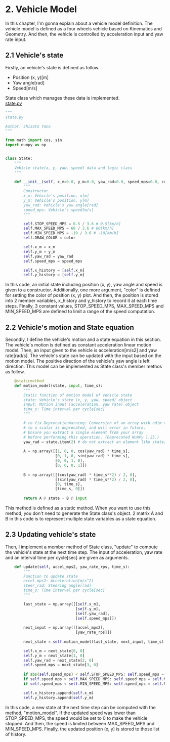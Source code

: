 # 2. Vehicle Model
In this chapter, I'm gonna explain about a vehicle model definition. The vehicle model is defined as a four wheels vehicle based on Kinematics and Geometry. And then, the vehicle is controlled by acceleration input and yaw rate input.  

## 2.1 Vehicle's state
Firstly, an vehicle's state is defined as follow.  

* Position (x, y)[m]
* Yaw angle[rad]
* Speed[m/s]

State class which manages these data is implemented.  
[state.py](/src/components/state/state.py)  

```python
"""
state.py

Author: Shisato Yano
"""

from math import cos, sin
import numpy as np


class State:
    """
    Vehicle state(x, y, yaw, speed) data and logic class
    """

    def __init__(self, x_m=0.0, y_m=0.0, yaw_rad=0.0, speed_mps=0.0, color='k'):
        """
        Constructor
        x_m: Vehicle's position, x[m]
        y_m: Vehicle's position, y[m]
        yaw_rad: Vehicle's yaw angle[rad]
        speed_mps: Vehicle's speed[m/s]
        """

        self.STOP_SPEED_MPS = 0.5 / 3.6 # 0.5[km/h]
        self.MAX_SPEED_MPS = 60 / 3.6 # 60[km/h]
        self.MIN_SPEED_MPS = -10 / 3.6 # -10[km/h]
        self.DRAW_COLOR = color

        self.x_m = x_m
        self.y_m = y_m
        self.yaw_rad = yaw_rad
        self.speed_mps = speed_mps

        self.x_history = [self.x_m]
        self.y_history = [self.y_m]
```

In this code, an initial state including position (x, y), yaw angle and speed is given to a constructor. Additionally, one more argument, "color" is defined for setting the color of position (x, y) plot. And then, the position is stored into 2 member variables, x_history and y_history to record it at each time steps. Finally, 3 constant values, STOP_SPEED_MPS, MAX_SPEED_MPS and MIN_SPEED_MPS are defined to limit a range of the speed computation.  

## 2.2 Vehicle's motion and State equation
Secondly, I define the vehicle's motion and a state equation in this section. The vehicle's motion is defined as constant acceleration linear motion model. Then, an input given to the vehicle is acceleration[m/s2] and yaw rate[rad/s]. The vehicle's state can be updated with the input based on the motion model. The positive direction of the vehicle's yaw angle is left direction. This model can be implemented as State class's member methos as follow.  

```python
    @staticmethod
    def motion_model(state, input, time_s):
        """
        Static function of motion model of vehicle state
        state: Vehicle's state (x, y, yaw, speed) object
        input: Motion input (acceleration, yaw rate) object
        time_s: Time interval per cycle[sec]
        """

        # to fix DeprecationWarning: Conversion of an array with ndim > 0 
        # to a scalar is deprecated, and will error in future. 
        # Ensure you extract a single element from your array 
        # before performing this operation. (Deprecated NumPy 1.25.)
        yaw_rad = state.item(2) # do not extract an element like state[2]
        
        A = np.array([[1, 0, 0, cos(yaw_rad) * time_s],
                      [0, 1, 0, sin(yaw_rad) * time_s],
                      [0, 0, 1, 0],
                      [0, 0, 0, 1]])
        
        B = np.array([[(cos(yaw_rad) * time_s**2) / 2, 0],
                      [(sin(yaw_rad) * time_s**2) / 2, 0],
                      [0, time_s],
                      [time_s, 0]])
        
        return A @ state + B @ input
```

This method is defined as a static method. When you want to use this method, you don't need to generate the State class's object. 2 matrix A and B in this code is to represent multiple state variables as a state equation.  

## 2.3 Updating vehicle's state
Then, I implement a member method of State class, "update" to compute the vehicle's state at the next time step. The input of acceleration, yaw rate and an interval time per cycle[sec] are given as arguments.  

```python
    def update(self, accel_mps2, yaw_rate_rps, time_s):
        """
        Function to update state
        accel_mps2: Acceleration[m/s^2]
        steer_rad: Steering angle[rad]
        time_s: Time interval per cycle[sec]
        """

        last_state = np.array([[self.x_m],
                               [self.y_m],
                               [self.yaw_rad],
                               [self.speed_mps]])
        
        next_input = np.array([[accel_mps2],
                               [yaw_rate_rps]])
        
        next_state = self.motion_model(last_state, next_input, time_s)

        self.x_m = next_state[0, 0]
        self.y_m = next_state[1, 0]
        self.yaw_rad = next_state[2, 0]
        self.speed_mps = next_state[3, 0]
        
        if abs(self.speed_mps) < self.STOP_SPEED_MPS: self.speed_mps = 0.0
        if self.speed_mps > self.MAX_SPEED_MPS: self.speed_mps = self.MAX_SPEED_MPS
        if self.speed_mps < self.MIN_SPEED_MPS: self.speed_mps = self.MIN_SPEED_MPS

        self.x_history.append(self.x_m)
        self.y_history.append(self.y_m)
```

In this code, a new state at the next time step can be computed with the method, "motion_model". If the updated speed was lower than STOP_SPEED_MPS, the speed would be set to 0 to make the vehicle stopped. And then, the speed is limited between MAX_SPEED_MPS and MIN_SPEED_MPS. Finally, the updated position (x, y) is stored to those list of history.  